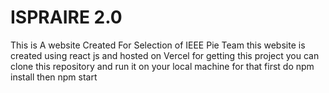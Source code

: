 <h1> ISPRAIRE 2.0 </h1>

This is A website Created For Selection of IEEE Pie Team
this website is created using react js and hosted on Vercel
for getting this project you can clone this repository and run it on your local machine
for that first do npm install
then npm start